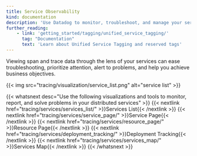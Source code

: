 ```yaml
---
title: Service Observability
kind: documentation
description: 'Use Datadog to monitor, troubleshoot, and manage your services'
further_reading:
    - link: 'getting_started/tagging/unified_service_tagging/'
      tag: "Documentation"
      text: 'Learn about Unified Service Tagging and reserved tags'
---
```


Viewing span and trace data through the lens of your services can ease troubleshooting, prioritize attention, alert to problems, and help you achieve business objectives. 

{{< img src="tracing/visualization/service_list.png" alt="service list" >}}

{{< whatsnext desc="Use the following visualizations and tools to monitor, report, and solve problems in your distributed services" >}}
    {{< nextlink href="tracing/services/services_list/" >}}Services List{{< /nextlink >}}
    {{< nextlink href="tracing/services/service_page/" >}}Service Page{{< /nextlink >}}
    {{< nextlink href="tracing/services/resource_page/" >}}Resource Page{{< /nextlink >}}
    {{< nextlink href="tracing/services/deployment_tracking/" >}}Deployment Tracking{{< /nextlink >}}
    {{< nextlink href="tracing/services/services_map/" >}}Services Map{{< /nextlink >}}
{{< /whatsnext >}}